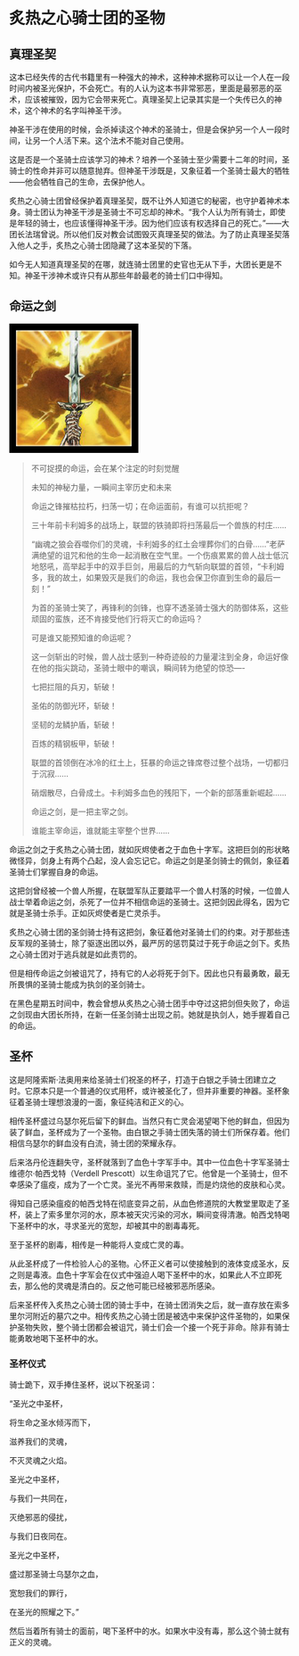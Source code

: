 # 炙热之心骑士团的圣物

## 真理圣契

这本已经失传的古代书籍里有一种强大的神术，这种神术据称可以让一个人在一段时间内被圣光保护，不会死亡。有的人认为这本书非常邪恶，里面是最邪恶的巫术，应该被摧毁，因为它会带来死亡。真理圣契上记录其实是一个失传已久的神术，这个神术的名字叫神圣干涉。

神圣干涉在使用的时候，会杀掉读这个神术的圣骑士，但是会保护另一个人一段时间，让另一个人活下来。这个法术不能对自己使用。

这是否是一个圣骑士应该学习的神术？培养一个圣骑士至少需要十二年的时间，圣骑士的性命并非可以随意抛弃。但神圣干涉既是，又象征着一个圣骑士最大的牺牲——他会牺牲自己的生命，去保护他人。

炙热之心骑士团曾经保护着真理圣契，既不让外人知道它的秘密，也守护着神术本身。骑士团认为神圣干涉是圣骑士不可忘却的神术。“我个人认为所有骑士，即使是年轻的骑士，也应该懂得神圣干涉。因为他们应该有权选择自己的死亡。”——大团长法瑞曾说。所以他们反对教会试图毁灭真理圣契的做法。为了防止真理圣契落入他人之手，炙热之心骑士团隐藏了这本圣契的下落。

如今无人知道真理圣契的在哪，就连骑士团里的史官也无从下手，大团长更是不知。神圣干涉神术或许只有从那些年龄最老的骑士们口中得知。

## 命运之剑

![命运之剑](../.gitbook/assets/命运之剑.jpg)

> 不可捉摸的命运，会在某个注定的时刻觉醒
>
> 未知的神秘力量，一瞬间主宰历史和未来
>
> 命运之锋摧枯拉朽，扫荡一切；在命运面前，有谁可以抗拒呢？
>
> 三十年前卡利姆多的战场上，联盟的铁骑即将扫荡最后一个兽族的村庄……
>
> “幽魂之狼会吞噬你们的灵魂，卡利姆多的红土会埋葬你们的白骨……”老萨满绝望的诅咒和他的生命一起消散在空气里。一个伤痕累累的兽人战士低沉地怒吼，高举起手中的双手巨剑，用最后的力气斩向联盟的首领，“卡利姆多，我的故土，如果毁灭是我们的命运，我也会保卫你直到生命的最后一刻！”
>
> 为首的圣骑士笑了，再锋利的剑锋，也穿不透圣骑士强大的防御体系，这些顽固的蛮族，还不肯接受他们行将灭亡的命运吗？
>
> 可是谁又能预知谁的命运呢？
>
> 这一剑斩出的时候，兽人战士感到一种奇迹般的力量灌注到全身，命运好像在他的指尖跳动，圣骑士眼中的嘲讽，瞬间转为绝望的惊恐—-
>
> 七把拦阻的兵刃，斩破！
>
> 圣佑的防御光环，斩破！
>
> 坚韧的龙鳞护盾，斩破！
>
> 百炼的精钢板甲，斩破！
>
> 联盟的首领倒在冰冷的红土上，狂暴的命运之锋席卷过整个战场，一切都归于沉寂……
>
> 硝烟散尽，白骨成土。卡利姆多血色的残阳下，一个新的部落重新崛起……
>
> 命运之剑，是一把主宰之剑。
>
> 谁能主宰命运，谁就能主宰整个世界……

命运之剑之于炙热之心骑士团，就如灰烬使者之于血色十字军。这把巨剑的形状略微怪异，剑身上有两个凸起，没人会忘记它。命运之剑是圣剑骑士的佩剑，象征着圣骑士们掌握自身的命运。

这把剑曾经被一个兽人所握，在联盟军队正要踏平一个兽人村落的时候，一位兽人战士举着命运之剑，杀死了一位并不相信命运的圣骑士。这把剑因此得名，因为它就是圣骑士杀手。正如灰烬使者是亡灵杀手。

炙热之心骑士团的圣剑骑士持有这把剑，象征着他对圣骑士们的约束。对于那些违反军规的圣骑士，除了驱逐出团以外，最严厉的惩罚莫过于死于命运之剑下。炙热之心骑士团对于逃兵就是如此责罚的。

但是相传命运之剑被诅咒了，持有它的人必将死于剑下。因此也只有最勇敢，最无所畏惧的圣骑士能成为执剑的圣剑骑士。

在黑色星期五时间中，教会曾想从炙热之心骑士团手中夺过这把剑但失败了，命运之剑现由大团长所持，在新一任圣剑骑士出现之前。她就是执剑人，她手握着自己的命运。

## 圣杯

这是阿隆索斯·法奥用来给圣骑士们祝圣的杯子，打造于白银之手骑士团建立之时。它原本只是一个普通的仪式用杯，或许被圣化了，但并非重要的神器。圣杯象征着圣骑士理想浪漫的一面，象征纯洁和正义的心。

相传圣杯盛过乌瑟尔死后留下的鲜血。当然只有亡灵会渴望喝下他的鲜血，但因为装了鲜血，圣杯成为了一个圣物。由白银之手骑士团失落的骑士们所保存着。他们相信乌瑟尔的鲜血没有白流，骑士团的荣耀永存。

后来洛丹伦连翻失守，圣杯就落到了血色十字军手中。其中一位血色十字军圣骑士维德尔·帕西戈特（Verdell Prescott）以生命诅咒了它。他曾是一个圣骑士，但不幸感染了瘟疫，成为了一个亡灵。圣光不再带来救赎，而是灼烧他的皮肤和心灵。

得知自己感染瘟疫的帕西戈特在彻底变异之前，从血色修道院的大教堂里取走了圣杯，装上了索多里尔河的水，原本被天灾污染的河水，瞬间变得清澈。帕西戈特喝下圣杯中的水，寻求圣光的宽恕，却被其中的剧毒毒死。

至于圣杯的剧毒，相传是一种能将人变成亡灵的毒。

从此圣杯成了一件检验人心的圣物。心怀正义者可以使接触到的液体变成圣水，反之则是毒液。血色十字军会在仪式中强迫人喝下圣杯中的水，如果此人不立即死去，那么他的灵魂是清白的。反之他可能已经被邪恶所感染。

后来圣杯传入炙热之心骑士团的骑士手中，在骑士团消失之后，就一直存放在索多里尔河附近的墓穴之中。相传炙热之心骑士团是被选中来保护这件圣物的，如果保护圣物失败，整个骑士团都会被诅咒，骑士们会一个接一个死于非命。除非有骑士能勇敢地喝下圣杯中的水。

### 圣杯仪式

骑士跪下，双手捧住圣杯，说以下祝圣词：

“圣光之中圣杯，

将生命之圣水倾泻而下，

滋养我们的灵魂，

不灭灵魂之火焰。

圣光之中圣杯，

与我们一共同在，

灭绝邪恶的侵扰，

与我们日夜同在。

圣光之中圣杯，

盛过那圣骑士乌瑟尔之血，

宽恕我们的罪行，

在圣光的照耀之下。”

然后当着所有骑士的面前，喝下圣杯中的水。如果水中没有毒，那么这个骑士就有正义的灵魂。
